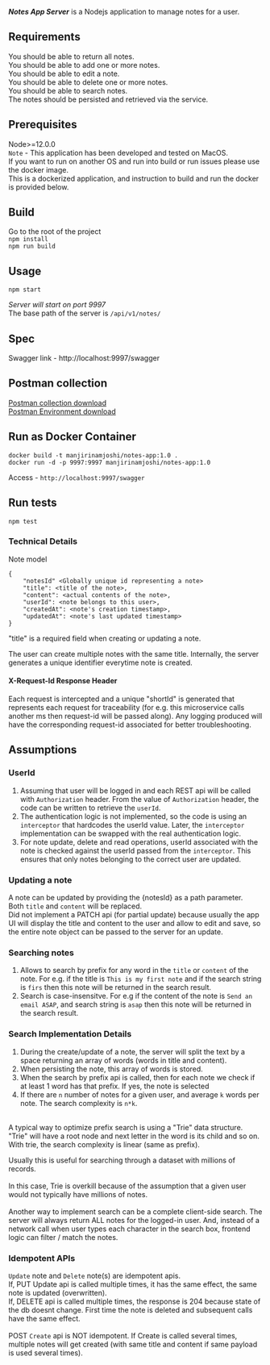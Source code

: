 _**Notes App Server**_ is a Nodejs application to manage notes for a user.
  

## Requirements

You should be able to return all notes.<br/>
You should be able to add one or more notes.<br/>
You should be able to edit a note.<br/>
You should be able to delete one or more notes.<br/>
You should be able to search notes.<br/>
The notes should be persisted and retrieved via the service.<br/>

## Prerequisites
Node>=12.0.0 <br/>
`Note` - This application has been developed and tested on MacOS.<br/>
If you want to run on another OS and run into build or run issues please use the docker image. <br/>
This is a dockerized application, and instruction to build and run the docker is provided below.

## Build
Go to the root of the project <br/>
`npm install` <br/>
`npm run build`

## Usage
`npm start`

*Server will start on port 9997*
<br/>The base path of the server is `/api/v1/notes/`

## Spec
Swagger link - http://localhost:9997/swagger

## Postman collection
<a href="Notes-App.postman_collection.json" download>Postman collection download</a><br/>
<a href="NotesApp-Local.postman_environment.json" download>Postman Environment download</a>


## Run as Docker Container

`docker build -t manjirinamjoshi/notes-app:1.0 .` <br/>
`docker run -d -p 9997:9997 manjirinamjoshi/notes-app:1.0`

Access - `http://localhost:9997/swagger`

## Run tests
`npm test`

### Technical Details

Note model
```
{
    "notesId" <Globally unique id representing a note>
    "title": <title of the note>,
    "content": <actual contents of the note>,
    "userId": <note belongs to this user>,
    "createdAt": <note's creation timestamp>,
    "updatedAt": <note's last updated timestamp>
}
```

"title" is a required field when creating or updating a note.

The user can create multiple notes with the same title. 
Internally, the server generates a unique identifier everytime note is created.

#### X-Request-Id Response Header

Each request is intercepted and a unique "shortId" is generated that represents each request for traceability (for e.g. this microservice calls another ms then request-id will be passed along). 
Any logging produced will have the corresponding request-id associated for better troubleshooting.

## Assumptions

### UserId 

1. Assuming that user will be logged in and each REST api will be called with `Authorization` header.
From the value of `Authorization` header, the code can be written to retrieve the  `userId`.
2. The authentication logic is not implemented, so the code is using an `interceptor` that hardcodes the userId value. Later,
the `interceptor` implementation can be swapped with the real authentication logic.
3. For note update, delete and read operations, userId associated with the note is checked against the userId passed from the `interceptor`. This ensures that only notes belonging to the correct user are updated.

### Updating a note

A note can be updated by providing the {notesId} as a path parameter.<br/>
Both `title` and `content` will be replaced.<br/>
Did not implement a PATCH api (for partial update) because usually the app UI will display the title and content to the user and allow to edit and save, so the entire note object can be passed to the server for an update.

### Searching notes

1. Allows to search by prefix for any word in the `title` or `content` of the note. For e.g. if the title is `This is my first note` and if the search string is `firs` then this note will be returned in the search result.
2. Search is case-insensitve. For e.g if the content of the note is `Send an email ASAP`, and search string is `asap` then this note will be returned in the search result.

### Search Implementation Details

1. During the create/update of a note, the server will split the text by a space returning an array of words (words in title and content).
2. When persisting the note, this array of words is stored. 
3. When the search by prefix api is called, then for each note we check if at least 1 word has that prefix. If yes, the note is selected
4. If there are `n` number of notes for a given user, and average `k` words per note. The search complexity is `n*k`.</br>
</br>
A typical way to optimize prefix search is using a "Trie" data structure.
"Trie" will have a root node and next letter in the word is its child and so on.
With trie, the search complexity is linear (same as prefix). </br>

Usually this is useful for searching through a dataset with millions of records.</br>
</br>
In this case, Trie is overkill because of the assumption that a given user would not typically have millions of notes. </br>
</br>
Another way to implement search can be a complete client-side search. The server will always return ALL notes for the logged-in user. And, instead of a network call when user types each character in the search box, frontend logic can filter / match the notes.


### Idempotent APIs

`Update` note and `Delete` note(s) are idempotent apis.<br/>
If, PUT Update api is called multiple times, it has the same effect, the same note is updated (overwritten). <br/>
If, DELETE api is called multiple times, the response is 204 because state of the db doesnt change. First time the note is deleted and subsequent calls have the same effect.<br/>
<br/>
POST `Create` api is NOT idempotent. If Create is called several times, multiple notes will get created (with same title and content if same payload is used several times).


